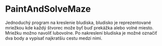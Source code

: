 # PaintAndSolveMaze
Jednoduchý program na kreslenie bludiska, bludisko je reprezentované mriežkou kde každý
štvorec može byť buď prekážka alebo volné miesto. Mriežku možno navoliť lubovolne. Po nakreslení bludiska
je možné označiť dva body a vypísať najkratšiu cestu medzi nimi.
